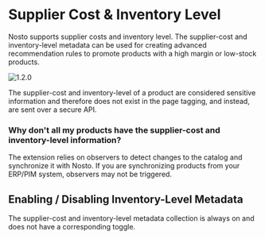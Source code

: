 # Supplier Cost & Inventory Level

Nosto supports supplier costs and inventory level. The supplier-cost and inventory-level metadata can be used for creating advanced recommendation rules to promote products with a high margin or low-stock products.

![1.2.0](https://img.shields.io/badge/nosto-1.2.0-green.svg)

The supplier-cost and inventory-level of a product are considered sensitive information and therefore does not exist in the page tagging, and instead, are sent over a secure API.

### Why don't all my products have the supplier-cost and inventory-level information?

The extension relies on observers to detect changes to the catalog and synchronize it with Nosto. If you are synchronizing products from your ERP/PIM system, observers may not be triggered.

## Enabling / Disabling Inventory-Level Metadata

The supplier-cost and inventory-level metadata collection is always on and does not have a corresponding toggle.

